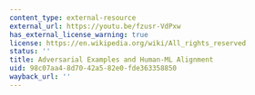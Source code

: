 ```yaml
---
content_type: external-resource
external_url: https://youtu.be/fzusr-VdPxw
has_external_license_warning: true
license: https://en.wikipedia.org/wiki/All_rights_reserved
status: ''
title: Adversarial Examples and Human-ML Alignment
uid: 98c07aa4-8d70-42a5-82e0-fde363358850
wayback_url: ''
---
```

